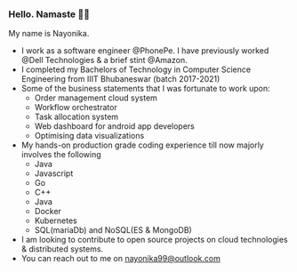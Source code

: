 ### Hello. Namaste 🙏🏻

My name is Nayonika. 

- I work as a software engineer @PhonePe. I have previously worked @Dell Technologies & a brief stint @Amazon.
- I completed my Bachelors of Technology in Computer Science Engineering from IIIT Bhubaneswar (batch 2017-2021)
- Some of the business statements that I was fortunate to work upon:
  	- Order management cloud system
  	- Workflow orchestrator
  	- Task allocation system
  	- Web dashboard for android app developers
  	- Optimising data visualizations
- My hands-on production grade coding experience till now majorly involves the following
  	- Java
  	- Javascript
  	- Go
  	- C++
  	- Java
  	- Docker
  	- Kubernetes
  	- SQL(mariaDb) and NoSQL(ES & MongoDB)
- I am looking to contribute to open source projects on cloud technologies & distributed systems.
- You can reach out to me on nayonika99@outlook.com

<!--
**Nayhay99/Nayhay99** is a ✨ _special_ ✨ repository because its `README.md` (this file) appears on your GitHub profile.

Here are some ideas to get you started:

- 🔭 I’m currently working on ...
- 🌱 I’m currently learning ...
- 👯 I’m looking to collaborate on ...
- 🤔 I’m looking for help with ...
- 💬 Ask me about ...
- 📫 How to reach me: ...
- 😄 Pronouns: ...
- ⚡ Fun fact: ...
-->
